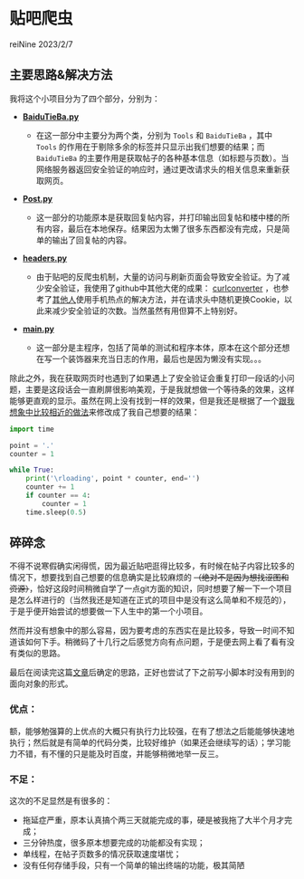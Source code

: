 # 贴吧爬虫

reiNine 2023/2/7




## 主要思路&解决方法

我将这个小项目分为了四个部分，分别为：

- **[BaiduTieBa.py](https://github.com/reinine-y/crawl-the-posts-in-Baidu/blob/main/BaiduTieBa.py)**
    - 在这一部分中主要分为两个类，分别为 `Tools` 和 `BaiduTieBa` ，其中 `Tools` 的作用在于剔除多余的标签并只显示出我们想要的结果；而 `BaiduTieBa` 的主要作用是获取帖子的各种基本信息（如标题与页数）。当网络服务器返回安全验证的响应时，通过更改请求头的相关信息来重新获取网页。

- **[Post.py](https://github.com/reinine-y/crawl-the-posts-in-Baidu/blob/main/Posts.py)**
    - 这一部分的功能原本是获取回复帖内容，并打印输出回复帖和楼中楼的所有内容，最后在本地保存。结果因为太懒了很多东西都没有完成，只是简单的输出了回复帖的内容。

- **[headers.py](https://github.com/reinine-y/crawl-the-posts-in-Baidu/blob/main/headers.py)**
    - 由于贴吧的反爬虫机制，大量的访问与刷新页面会导致安全验证。为了减少安全验证，我使用了github中其他大佬的成果： [curlconverter](https://github.com/curlconverter/curlconverter) ，也参考了[其他人](https://github.com/diskcat/tiebaSpider/blob/master/readme.md)使用手机热点的解决方法，并在请求头中随机更换Cookie，以此来减少安全验证的次数。当然虽然有用但算不上特别好。

- **[main.py](https://github.com/reinine-y/crawl-the-posts-in-Baidu/blob/main/main.py)**
    - 这一部分是主程序，包括了简单的测试和程序本体，原本在这个部分还想在写一个装饰器来充当日志的作用，最后也是因为懒没有实现。。。

除此之外，我在获取网页时也遇到了如果遇上了安全验证会重复打印一段话的小问题，主要是这段话会一直刷屏很影响美观，于是我就想做一个等待条的效果，这样能够更直观的显示。虽然在网上没有找到一样的效果，但是我还是根据了一个[跟我想象中比较相近的做法](https://blog.csdn.net/zhouhua2022/article/details/124516239)来修改成了我自己想要的结果：
```py
import time

point = '.'
counter = 1

while True:
    print('\rloading', point * counter, end='')
    counter += 1
    if counter == 4:
        counter = 1
    time.sleep(0.5)
```




## 碎碎念

不得不说寒假确实闲得慌，因为最近贴吧逛得比较多，有时候在帖子内容比较多的情况下，想要找到自己想要的信息确实是比较麻烦的 ~~（绝对不是因为想找涩图和资源）~~，恰好这段时间稍微自学了一点git方面的知识，同时想要了解一下一个项目是怎么样进行的（当然我还是知道在正式的项目中是没有这么简单和不规范的），于是乎便开始尝试的想要做一下人生中的第一个小项目。

然而并没有想象中的那么容易，因为要考虑的东西实在是比较多，导致一时间不知道该如何下手。稍微码了十几行之后感觉方向有点问题，于是便去网上看了看有没有类似的思路。

最后在阅读完这篇[文章](https://blog.csdn.net/qq_38887171/article/details/109197736)后确定的思路，正好也尝试了下之前写小脚本时没有用到的面向对象的形式。

### 优点：

额，能够勉强算的上优点的大概只有执行力比较强，在有了想法之后能能够快速地执行；然后就是有简单的代码分类，比较好维护（如果还会继续写的话）；学习能力不错，有不懂的只是能及时百度，并能够稍微地举一反三。

### 不足：

这次的不足显然是有很多的：

- 拖延症严重，原本认真搞个两三天就能完成的事，硬是被我拖了大半个月才完成；
- 三分钟热度，很多原本想要完成的功能都没有实现；
- 单线程，在帖子页数多的情况获取速度堪忧；
- 没有任何存储手段，只有一个简单的输出终端的功能，极其简陋